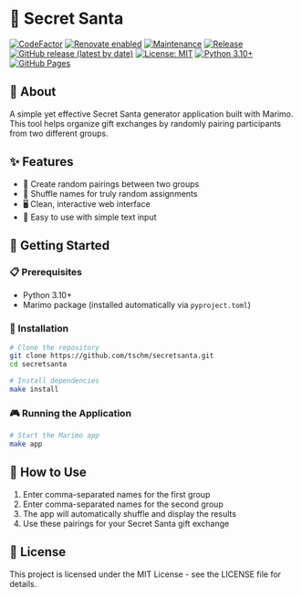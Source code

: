 # 🎅 Secret Santa

[![CodeFactor](https://www.codefactor.io/repository/github/tschm/secretsanta/badge)](https://www.codefactor.io/repository/github/tschm/secretsanta)
[![Renovate enabled](https://img.shields.io/badge/renovate-enabled-brightgreen.svg)](https://github.com/renovatebot/renovate)
[![Maintenance](https://github.com/tschm/secretsanta/actions/workflows/maintain.yml/badge.svg)](https://github.com/tschm/secretsanta/actions/workflows/maintain.yml)
[![Release](https://github.com/tschm/secretsanta/actions/workflows/release.yml/badge.svg)](https://github.com/tschm/secretsanta/actions/workflows/release.yml)
[![GitHub release (latest by date)](https://img.shields.io/github/v/release/tschm/secretsanta)](https://github.com/tschm/secretsanta/releases)
[![License: MIT](https://img.shields.io/badge/License-MIT-yellow.svg)](https://opensource.org/licenses/MIT)
[![Python 3.10+](https://img.shields.io/badge/python-3.10+-blue.svg)](https://www.python.org/downloads/)
[![GitHub Pages](https://img.shields.io/badge/GitHub%20Pages-deployed-green)](https://tschm.github.io/secretsanta/marimushka/)

## 🎁 About

A simple yet effective Secret Santa generator application built with Marimo.
This tool helps organize gift exchanges by randomly pairing
participants from two different groups.

## ✨ Features

- 🎯 Create random pairings between two groups
- 🔄 Shuffle names for truly random assignments
- 🖥️ Clean, interactive web interface
- 🚀 Easy to use with simple text input

## 🚀 Getting Started

### 📋 Prerequisites

- Python 3.10+
- Marimo package (installed automatically via `pyproject.toml`)

### 🔧 Installation

```bash
# Clone the repository
git clone https://github.com/tschm/secretsanta.git
cd secretsanta

# Install dependencies
make install
```

### 🎮 Running the Application

```bash
# Start the Marimo app
make app
```

## 🎄 How to Use

1. Enter comma-separated names for the first group
2. Enter comma-separated names for the second group
3. The app will automatically shuffle and display the results
4. Use these pairings for your Secret Santa gift exchange

## 📄 License

This project is licensed under the MIT License - see the LICENSE file for details.
